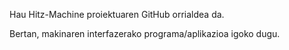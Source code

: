 Hau Hitz-Machine proiektuaren GitHub orrialdea da.

Bertan, makinaren interfazerako programa/aplikazioa igoko dugu.
